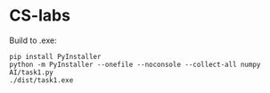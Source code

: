 # CS-labs

Build to .exe:

```
pip install PyInstaller
python -m PyInstaller --onefile --noconsole --collect-all numpy AI/task1.py
./dist/task1.exe
```
